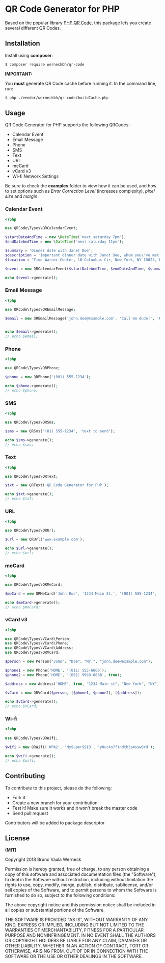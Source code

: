 # QR Code Generator for PHP

Based on the popular library [PHP QR Code](http://phpqrcode.sourceforge.net), this package lets you create several different QR Codes.

## Installation

Install using **composer**:

```bash
$ composer require werneckbh/qr-code
```

**IMPORTANT:**

You **must** generate QR Code cache before running it. In the command line, run:

```bash
$ php ./vendor/werneckbh/qr-code/buildCache.php
```

## Usage

QR Code Generator for PHP supports the following QRCodes:

 - Calendar Event
 - Email Message
 - Phone
 - SMS
 - Text
 - URL
 - meCard
 - vCard v3
 - Wi-fi Network Settings
 
Be sure to check the **examples** folder to view how it can be used, and how to set options such as _Error Correction Level_ (increases complexity), _pixel size_ and _margin_.
 
 ### Calendar Event
 
 ```php
 <?php
 
 use QRCode\Types\QRCalendarEvent;

 $startDateAndTime = new \DateTime('next saturday 7pm');
 $endDateAndTime = new \DateTime('next saturday 11pm');

 $summary = 'Dinner date with Janet Doe';
 $description = 'Important dinner date with Janet Doe, whom you\'ve met at Tinder, at Per Se (French Restaurant)';
 $location = 'Time Warner Center, 10 Columbus Cir, New York, NY 10023, USA';

 $event = new QRCalendarEvent($startDateAndTime, $endDateAndTime, $summary, $description, $location);

 echo $event->generate();
 ```
 
 ### Email Message
 
 ```php
 <?php
 
 use QRCode\Types\QREmailMessage; 
 
 $email = new QREmailMessage('john.doe@example.com', 'Call me dude!', 'QR Code Email Message'); 
  
 
 echo $email->generate();
 // echo $email;
 ```
 
 ### Phone
 
 ```php
 <?php 
 
 use QRCode\Types\QRPhone;

 $phone = new QRPhone('(001) 555-1234');

 echo $phone->generate(); 
 // echo $phone;
 ```
 
 ### SMS
 
 ```php
 <?php
 
 use QRCode\Types\QRSms;
 
 $sms = new QRSms('(01) 555-1234', 'text to send');
 
 echo $sms->generate();
 // echo $sms;
 ```
 
 ### Text
 
 ```php
 <?php
 
 use QRCode\Types\QRText;
 
 $txt = new QRText('QR Code Generator for PHP');
 
 echo $txt->generate();
 // echo $txt;
 ```
 
 ### URL
 
 ```php
 <?php
 
 use QRCode\Types\QRUrl;
 
 $url = new QRUrl('www.example.com');
 
 echo $url->generate();
 // echo $url;
 ```
 
 ### meCard
 
 ```php
 <?php
 
 use QRCode\Types\QRMeCard;
 
 $meCard = new QRMeCard('John Doe', '1234 Main St.', '(001) 555-1234', 'john.doe@example.com');
 
 echo $meCard->generate();
 // echo $meCard;
 ```
 
 ### vCard v3
 
 ```php
 <?php
 
 use QRCode\Types\VCard\Person;
 use QRCode\Types\VCard\Phone;
 use QRCode\Types\VCard\Address;
 use QRCode\Types\QRVCard;
 
 $person = new Person("John", "Doe", "Mr.", "john.doe@example.com");
 
 $phone1 = new Phone('HOME', '(011) 555-6666');
 $phone2 = new Phone('HOME', '(001) 9999-8888', true);
 
 $address = new Address('HOME', true, "1234 Main st", "New York", "NY", "12345", "USA");
 
 $vCard = new QRVCard($person, [$phone1, $phone2], [$address]);
 
 echo $vCard->generate();
 // echo $vCard;
 ```
 
 ### Wi-fi
 
 ```php
 <?php
  
 use QRCode\Types\QRWifi;
 
 $wifi = new QRWifi('WPA2', 'MySuperSSID', 'y0uc4n7f1ndth3p4ssw0rd');
 
 echo $wifi->generate();
 // echo $wifi;
 ```
 
 ## Contributing
 
 To contribute to this project, please do the following:
 
  - Fork it
  - Create a new branch for your contribution
  - Test it! Make sure it works and it won't break the master code
  - Send pull request
  
  Contributors will be added to package descriptor
  
  ## License
  
  **(MIT)**
  
  Copyright 2018 Bruno Vaula Werneck
  
  Permission is hereby granted, free of charge, to any person obtaining a copy of this software and associated documentation files (the "Software"), to deal in the Software without restriction, including without limitation the rights to use, copy, modify, merge, publish, distribute, sublicense, and/or sell copies of the Software, and to permit persons to whom the Software is furnished to do so, subject to the following conditions:
  
  The above copyright notice and this permission notice shall be included in all copies or substantial portions of the Software.
  
  THE SOFTWARE IS PROVIDED "AS IS", WITHOUT WARRANTY OF ANY KIND, EXPRESS OR IMPLIED, INCLUDING BUT NOT LIMITED TO THE WARRANTIES OF MERCHANTABILITY, FITNESS FOR A PARTICULAR PURPOSE AND NONINFRINGEMENT. IN NO EVENT SHALL THE AUTHORS OR COPYRIGHT HOLDERS BE LIABLE FOR ANY CLAIM, DAMAGES OR OTHER LIABILITY, WHETHER IN AN ACTION OF CONTRACT, TORT OR OTHERWISE, ARISING FROM, OUT OF OR IN CONNECTION WITH THE SOFTWARE OR THE USE OR OTHER DEALINGS IN THE SOFTWARE.